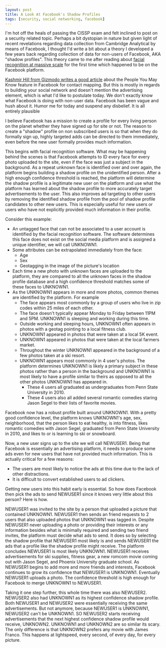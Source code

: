 ```yaml
---
layout: post
title: A Look At Facebook's Shadow Profiles
tags: [security, social networking, facebook]
---
```


I'm hot off the heals of passing the CISSP exam and felt inclined to post on a security related topic. Perhaps a bit dystopian in nature but given light of recent revelations regarding data collection from Cambridge Analytical by means of Facebook, I thought I'd write a bit about a theory I developed a few years back regarding collection of data for non-users of Facebook, AKA "shadow profiles". This theory came to me after reading about [facial recognition at massive scale](https://www.huffingtonpost.com/2014/03/18/facebook-deepface-facial-recognition_n_4985925.html) for the first time which happened to be on the Facebook platform.

[Kashmir Hill from Gizmodo writes a good article](https://gizmodo.com/how-facebook-figures-out-everyone-youve-ever-met-1819822691) about the People You May Know feature in Facebook for contact mapping. But this is mostly in regards to building your social network and doesn't mention the advertising element, which is what I'd like to postulate today. We don't exactly know what Facebook is doing with non-user data. Facebook has been vague and hush about it. Humor me for today and suspend any disbelief. It is all entirely plausible

I believe Facebook has a mission to create a profile for every living person on the planet whether they have signed up for site or not. The reason to create a "shadow" profile on non subscribed users is so that when they do formally sign up, highly targeted adds can be directed to them immediately, even before the new user formally provides much information.

This begins with facial recognition software. What may be happening behind the scenes is that Facebook attempts to ID every face for every photo uploaded to the site, even if the face was just a subject in the background. As a repeat unknown face is identified over and over again, the platform begins building a shadow profile on the unidentified person. After a high enough confidence threshold is reached, the platform will determine the shadow profile is a legitimate new user on the platform and use what the platform has learned about the shadow profile to more accurately target advertisements to the user. This also improves ad targeting to other users by removing the identified shadow profile from the pool of shadow profile candidates to other new users. This is especially useful for new users or users who have not explicitly provided much information in their profile.

Consider this example:

* An untagged face that can not be associated to a user account is identified by the facial recognition software. The software determines this face does not exist on the social media platform and is assigned a unique identifier, we will call UNKNOWN1.
* Some attributes can be extrapolated immediately from the face:
  * Age
  * Sex
  * Geotagging in the image of the picture's location
* Each time a new photo with unknown faces are uploaded to the platform, they are compared to all the unknown faces in the shadow profile database and a high confidence threshold matches some of these faces to UNKNOWN1.
* As the UNKNOWN1 appears in more and more photos, common themes are identified by the platform. For example
  * The face appears most commonly by a group of users who live in zip codes within 25 miles of each other.
  * The face doesn't typically appear Monday to Friday between 11PM and 5PM. UNKNOWN1 is sleeping and working during this time.
  * Outside working and sleeping hours, UNKNOWN1 often appears in photos with a geotag pointing to a local fitness club.
  * UNKNOWN1 appeared in photos that were taken at a local 5K event.
  * UNKNOWN1 appeared in photos that were taken at the local farmers market.
  * Throughout the winter UNKNOWN1 appeared in the background of a few photos taken at a ski resort.
  * UNKNOWN1 appears most commonly in 4 user's photos. The platform determines UNKNOWN1 is likely a primary subject in these photos rather than a person in the background and UNKNOWN1 is most likely to have a profile similar to theirs as opposed to all the other photos UNKNOWN1 has appeared in.
    * These 4 users all graduated as undergraduates from Penn State University in 2010.
    * These 4 users also all added several romantic comedies staring Jason Segel to their lists of favorite movies.

Facebook now has a robust profile built around UNKNOWN1. With a pretty good confidence level, the platform knows UNKNOWN1's age, sex, neighborhood, that the person likes to eat healthy, is into fitness, likes romantic comedies with Jason Segel, graduated from Penn State University in 2010, and likes to or is learning to ski or snowboard.

Now, a new user signs up to the site we will call NEWUSER1. Being that Facebook is essentially an advertising platform, it needs to produce some ads even for new users that have not provided much information. This is actually critical for a few reasons:

* The users are most likely to notice the ads at this time due to the lack of other distractions.
* It is difficult to convert established users to ad clickers.

Getting new users into this habit early is essential. So how does Facebook then pick the ads to send NEWUSER1 since it knows very little about this person? Here is how.

NEWUSER1 was invited to the site by a person that uploaded a picture that contained UNKNOWN1. NEWUSER1 then sends an friend requests to 2 users that also uploaded photos that UNKNOWN1 was tagged in. Despite NEWUSER1 never uploading a photo or providing their interests or any information besides what is minimally required and sending two friend invites, the platform must decide what ads to send. It does so by selecting the shadow profile that NEWUSER1 most likely is and sends NEWUSER1 the ads that a profile like the shadow profile might receive. The platform concludes NEWUSER1 is most likely UNKNOWN1. NEWUSER1 receives advertisements for ski supplies, fitness gear, a new romcom movie coming out with Jason Segel, and Phoenix University graduate school. As NEWUSER1 begins to add more and more friends and interests, Facebook continues to grow its confidence that NEWUSER1 is UNKNOWN1. Eventually NEWUSER1 uploads a photo. The confidence threshold is high enough for Facebook to merge UNKNOWN1 to NEWUSER1.

Taking it one step further, this whole time there was also NEWUSER2. NEWUSER2 also had UNKNOWN1 as its highest confidence shadow profile. Both NEWUSER1 and NEWUSER2 were essentially receiving the same advertisements. But not anymore, because NEWUSER1 is UNKNOWN1, NEWUSER2 can't be UNKNOWN1. SO NEWUSER2 starts receiving advertisements that the next highest confidence shadow profile would receive, UNKNOWN2. UNKNOWN1 and UNKNOWN2 are so similar its scary. The only difference is that UNKNOWN2 prefers any movie with James Franco. This happens at lightspeed, every second, of every day, for every picture.
